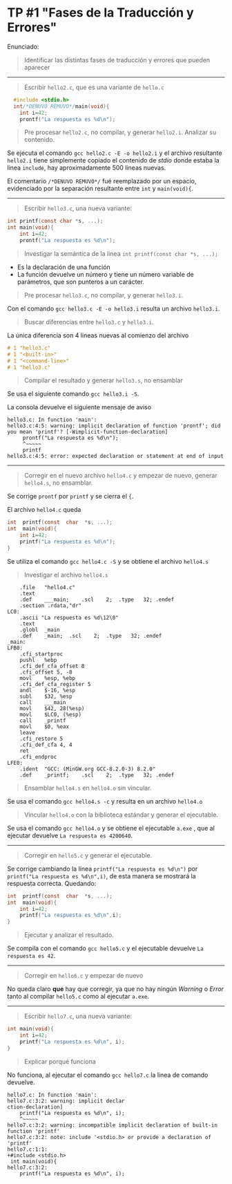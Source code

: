 
# TP #1 "Fases de la Traducción y Errores"

Enunciado:
> Identificar las distintas fases de traducción y errores que pueden aparecer
___
> Escribir `hello2.c`, que es una variante de `hello.c`
```c
  #include <stdio.h>
  int/*DENUVO REMUVO*/main(void){
    int i=42;
    prontf("La respuesta es %d\n");
```
> Pre procesar `hello2.c`, no compilar, y generar `hello2.i`. Analizar su contenido. 

Se ejecuta el comando `gcc hello2.c -E -o hello2.i` y el archivo resultante `hello2.i` tiene simplemente
copiado el contenido de *stdio* donde estaba la linea `include`, hay aproximadamente 500 lineas nuevas.

El comentario `/*DENUVO REMUVO*/` fué reemplazado por un espacio, evidenciado por la separación resultante entre `int` y `main(void){`.
___
> Escribir `hello3.c`, una nueva variante:
```c
int printf(const char *s, ...);
int main(void){
    int i=42;
    prontf("La respuesta es %d\n");
```
> Investigar la semántica de la linea `int printf(const char *s, ...);`
* Es la declaración de una función
* La función devuelve un número y tiene un número variable de parámetros, que son punteros a un carácter.
> Pre procesar `hello3.c`, no compilar, y generar `hello3.i`. 

Con el comando `gcc hello3.c -E -o hello3.i` resulta un archivo `hello3.i`.
> Buscar diferencias entre `hello3.c` y `hello3.i`.

La única diferencia son 4 lineas nuevas al comienzo del archivo
```c
# 1 "hello3.c"
# 1 "<built-in>"
# 1 "<command-line>"
# 1 "hello3.c"
```
> Compilar el resultado y generar `hello3.s`, no ensamblar

Se usa el siguiente comando `gcc hello3.i -S`.

La consola devuelve el siguiente mensaje de aviso
```
hello3.c: In function 'main':
hello3.c:4:5: warning: implicit declaration of function 'prontf'; did you mean 'printf'? [-Wimplicit-function-declaration]
     prontf("La respuesta es %d\n");
     ^~~~~~
     printf
hello3.c:4:5: error: expected declaration or statement at end of input
```
___
> Corregir en el nuevo archivo `hello4.c` y empezar de nuevo, generar `hello4.s`, no ensamblar.

Se corrige `prontf` por `printf` y se cierra el `{`.

El archivo `hello4.c` queda
```c
int  printf(const  char  *s, ...);
int  main(void){
	int i=42;
	printf("La respuesta es %d\n");
}
```
Se utiliza el comando `gcc hello4.c -S` y se obtiene el archivo `hello4.s`
> Investigar el archivo `hello4.s`
```assembly
	.file	"hello4.c"
	.text
	.def	___main;	.scl	2;	.type	32;	.endef
	.section .rdata,"dr"
LC0:
	.ascii "La respuesta es %d\12\0"
	.text
	.globl	_main
	.def	_main;	.scl	2;	.type	32;	.endef
_main:
LFB0:
	.cfi_startproc
	pushl	%ebp
	.cfi_def_cfa_offset 8
	.cfi_offset 5, -8
	movl	%esp, %ebp
	.cfi_def_cfa_register 5
	andl	$-16, %esp
	subl	$32, %esp
	call	___main
	movl	$42, 28(%esp)
	movl	$LC0, (%esp)
	call	_printf
	movl	$0, %eax
	leave
	.cfi_restore 5
	.cfi_def_cfa 4, 4
	ret
	.cfi_endproc
LFE0:
	.ident	"GCC: (MinGW.org GCC-8.2.0-3) 8.2.0"
	.def	_printf;	.scl	2;	.type	32;	.endef
```

> Ensamblar `hello4.s` en `hello4.o` sin vincular.

Se usa el comando `gcc hello4.s -c` y resulta en un archivo `hello4.o`
> Vincular `hello4.o` con la biblioteca estándar y generar el ejecutable.

Se usa el comando `gcc hello4.o` y se obtiene el ejecutable `a.exe` , que al ejecutar devuelve `La respuesta es 4200640`.
___
> Corregir en `hello5.c` y generar el ejecutable.

Se corrige cambiando la línea `printf("La respuesta es %d\n")` por `printf("La respuesta es %d\n",i)`, de esta manera se mostrará la respuesta correcta. Quedando:
```c
int  printf(const  char  *s, ...);
int  main(void){
	int i=42;
	printf("La respuesta es %d\n",i);
}
```
> Ejecutar y analizar el resultado.

Se compila con el comando `gcc hello5.c` y el ejecutable devuelve `La respuesta es 42`.
___
> Corregir en `hello6.c` y empezar de nuevo

No queda claro **que** hay que corregir, ya que no hay ningún _Warning_ o _Error_ tanto al compilar `hello5.c` como al ejecutar `a.exe`.
___
> Escribir `hello7.c`, una nueva variante:
```c
int main(void){
	int i=42;
	printf("La respuesta es %d\n", i);
}
```
> Explicar porqué funciona

No funciona, al ejecutar el comando `gcc hello7.c` la linea de comando devuelve.
```
hello7.c: In function 'main':
hello7.c:3:2: warning: implicit declar
ction-declaration]
	printf("La respuesta es %d\n", i);
	^~~~~~
hello7.c:3:2: warning: incompatible implicit declaration of built-in function 'printf'
hello7.c:3:2: note: include '<stdio.h> or provide a declaration of 'printf'
hello7.c:1:1:
+#include <stdio.h>
 int main(void){
hello7.c:3:2:
	printf("La respuesta es %d\n", i);
```
